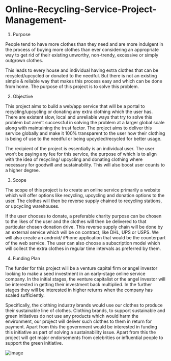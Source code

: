 # Online-Recycling-Service-Project-Management-

1.	Purpose 

People tend to have more clothes than they need and are more indulgent in the process of buying more clothes than ever considering an appropriate way to get rid of their existing unworthy, non-trendy, excessive or simply outgrown clothes. 

This leads to every house and individual having extra clothes that can be recycled/upcycled or donated to the needful. But there is not an existing simple & reliable way that makes this process easy and which can be done from home. The purpose of this project is to solve this problem.

2.	Objective

This project aims to build a web/app service that will be a portal to recycling/upcycling or donating any extra clothing which the user has. There are existent slow, local and unreliable ways that try to solve this problem but aren’t successful in solving the problem at a larger global scale along with maintaining the trust factor. The project aims to deliver this service globally and make it 100% transparent to the user how their clothing is being of use to the needful or being upcycled/recycled for better usage. 

The recipient of the project is essentially is an individual user. The user won’t be paying any fee for this service, the purpose of which is to align with the idea of recycling/ upcycling and donating clothing where necessary for goodwill and sustainability. This will also boost user counts to a higher degree.

3.	Scope

The scope of this project is to create an online service primarily a website which will offer options like recycling, upcycling and donation options to the user. The clothes will then be reverse supply chained to recycling stations, or upcycling warehouses. 

If the user chooses to donate, a preferable charity purpose can be chosen to the likes of the user and the clothes will then be delivered to that particular chosen donation drive. This reverse supply chain will be done by an external service which will be on contract, like DHL, UPS or USPS. We will also create an android/ iPhone application that would be the counterpart of the web service. The user can also choose a subscription model which will collect the extra clothes in regular time intervals as preferred by them. 

4.	Funding Plan

The funder for this project will be a venture capital firm or angel investor looking to make a seed investment in an early-stage online service company. In the initial stages, the venture capitalist or the angel investor will be interested in getting their investment back multiplied. In the further stages they will be interested in higher returns when the company has scaled sufficiently. 

Specifically, the clothing industry brands would use our clothes to produce their sustainable line of clothes. Clothing brands, to support sustainable and green initiatives do not use any products which would harm the environment, our project will deliver such clothes to them in return for payment. Apart from this the government would be interested in funding this initiative as part of solving a sustainability issue. Apart from this the project will get major endorsements from celebrities or influential people to support the green initiative. 

![image](https://github.com/aditinamdev/Online-Recycling-Service-Project-Management-/assets/49152076/bbb07fa1-7b1d-49aa-9b48-ea36f26dae9b)

